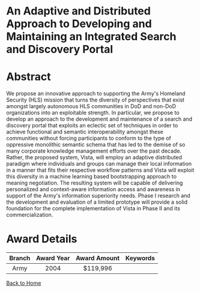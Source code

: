 
An Adaptive and Distributed Approach to Developing and Maintaining an Integrated Search and Discovery Portal
============================================================================================================

# Abstract


We propose an innovative approach to supporting the Army's Homeland Security (HLS) mission that turns the diversity of perspectives that exist amongst largely autonomous HLS communities in DoD and non-DoD organizations into an exploitable strength.  In particular, we propose to develop an approach to the development and maintenance of a search and discovery portal that exploits an eclectic set of techniques in order to achieve functional and semantic interoperability amongst these communities without forcing participants to conform to the type of oppressive monolithic semantic schema that has led to the demise of so many corporate knowledge management efforts over the past decade.  Rather, the proposed system, Vista, will employ an adaptive distributed paradigm where individuals and groups can manage their local information in a manner that fits their respective workflow patterns and Vista will exploit this diversity in a machine learning based bootstrapping approach to meaning negotiation.  The resulting system will be capable of delivering personalized and context-aware information access and awareness in support of the Army's information superiority needs.  Phase I research and the development and evaluation of a limited prototype will provide a solid foundation for the complete implementation of Vista in Phase II and its commercialization.  

# Award Details

|Branch|Award Year|Award Amount|Keywords|
| :---: | :---: | :---: | :---: |
|Army|2004|$119,996||
  
  


[Back to Home](https://github.com/chrischow/dod_sbir_awards/Reports/CC/#952)